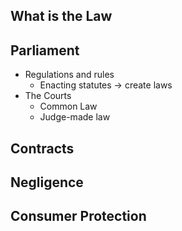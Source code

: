 ## What is the Law
## Parliament
- Regulations and rules
	- Enacting statutes -> create laws
- The Courts
	- Common Law
	- Judge-made law
	
## Contracts
## Negligence
## Consumer Protection
